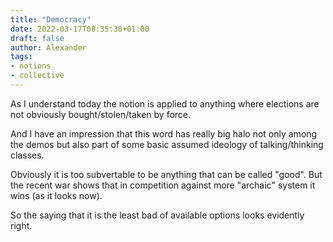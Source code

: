 ```yaml
---
title: "Democracy"
date: 2022-03-17T08:35:38+01:00
draft: false
author: Alexander
tags:
- notions
- collective
---
```


As I understand today the notion is applied to anything where elections are not obviously bought/stolen/taken by force.

And I have an impression that this word has really big halo not only among the demos but also part of some basic assumed ideology of talking/thinking classes.

Obviously it is too subvertable to be anything that can be called "good".
But the recent war shows that in competition against more "archaic" system it wins (as it looks now).

So the saying that it is the least bad of available options looks evidently right.
